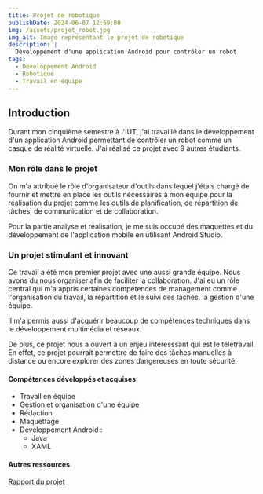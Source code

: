 ```yaml
---
title: Projet de robotique
publishDate: 2024-06-07 12:59:00
img: /assets/projet_robot.jpg
img_alt: Image représentant le projet de robotique
description: |
  Développement d'une application Android pour contrôler un robot
tags:
  - Developpement Android
  - Robotique
  - Travail en équipe
---
```


## Introduction

Durant mon cinquième semestre à l'IUT, j'ai travaillé dans le développement d'un application Android permettant de contrôler un robot comme un casque de réalité virtuelle. J'ai réalisé ce projet avec 9 autres étudiants.

### Mon rôle dans le projet

On m'a attribué le rôle d'organisateur d'outils dans lequel j'étais chargé de fournir et mettre en place les outils nécessaires à mon équipe pour la réalisation du projet comme les outils de planification, de répartition de tâches, de communication et de collaboration.

Pour la partie analyse et réalisation, je me suis occupé des maquettes et du développement de l'application mobile en utilisant Android Studio.

### Un projet stimulant et innovant

Ce travail a été mon premier projet avec une aussi grande équipe. Nous avons du nous organiser afin de faciliter la collaboration. J'ai eu un rôle central qui m'a appris certaines compétences de management comme l'organisation du travail, la répartition et le suivi des tâches, la gestion d'une équipe.

Il m'a permis aussi d'acquérir beaucoup de compétences techniques dans le développement multimédia et réseaux.

De plus, ce projet nous a ouvert à un enjeu intéresssant qui est le télétravail. En effet, ce projet pourrait permettre de faire des tâches manuelles à distance ou encore explorer des zones dangereuses en toute sécurité.

#### Compétences développés et acquises

- Travail en équipe
- Gestion et organisation d'une équipe
- Rédaction
- Maquettage
- Développement Android :
  - Java
  - XAML

#### Autres ressources
[Rapport du projet](/assets/Rapport_G2_SAE501.pdf)